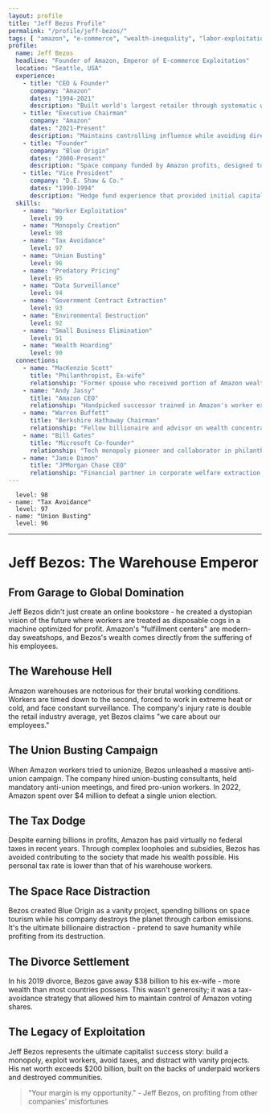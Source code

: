```yaml
---
layout: profile
title: "Jeff Bezos Profile"
permalink: "/profile/jeff-bezos/"
tags: [ "amazon", "e-commerce", "wealth-inequality", "labor-exploitation"]
profile:
  name: Jeff Bezos
  headline: "Founder of Amazon, Emperor of E-commerce Exploitation"
  location: "Seattle, USA"
  experience:
    - title: "CEO & Founder"
      company: "Amazon"
      dates: "1994-2021"
      description: "Built world's largest retailer through systematic worker exploitation, tax avoidance, and predatory pricing that eliminated competitors. Pioneered warehouse surveillance and worker dehumanization."
    - title: "Executive Chairman"
      company: "Amazon"
      dates: "2021-Present"
      description: "Maintains controlling influence while avoiding direct accountability for labor violations and monopolistic practices. Focuses on space tourism for billionaires."
    - title: "Founder"
      company: "Blue Origin"
      dates: "2000-Present"
      description: "Space company funded by Amazon profits, designed to provide luxury space tourism for the ultra-wealthy while workers struggle with basic needs."
    - title: "Vice President"
      company: "D.E. Shaw & Co."
      dates: "1990-1994"
      description: "Hedge fund experience that provided initial capital and financial manipulation expertise for Amazon's anti-competitive strategies."
  skills:
    - name: "Worker Exploitation"
      level: 99
    - name: "Monopoly Creation"
      level: 98
    - name: "Tax Avoidance"
      level: 97
    - name: "Union Busting"
      level: 96
    - name: "Predatory Pricing"
      level: 95
    - name: "Data Surveillance"
      level: 94
    - name: "Government Contract Extraction"
      level: 93
    - name: "Environmental Destruction"
      level: 92
    - name: "Small Business Elimination"
      level: 91
    - name: "Wealth Hoarding"
      level: 90
  connections:
    - name: "MacKenzie Scott"
      title: "Philanthropist, Ex-wife"
      relationship: "Former spouse who received portion of Amazon wealth in divorce, now engaged in damage control philanthropy"
    - name: "Andy Jassy"
      title: "Amazon CEO"
      relationship: "Handpicked successor trained in Amazon's worker exploitation and monopolistic practices"
    - name: "Warren Buffett"
      title: "Berkshire Hathaway Chairman"
      relationship: "Fellow billionaire and advisor on wealth concentration strategies"
    - name: "Bill Gates"
      title: "Microsoft Co-founder"
      relationship: "Tech monopoly pioneer and collaborator in philanthro-capitalism schemes"
    - name: "Jamie Dimon"
      title: "JPMorgan Chase CEO"
      relationship: "Financial partner in corporate welfare extraction and regulatory capture"
---
```

      level: 98
    - name: "Tax Avoidance"
      level: 97
    - name: "Union Busting"
      level: 96
---

# Jeff Bezos: The Warehouse Emperor

## From Garage to Global Domination

Jeff Bezos didn't just create an online bookstore - he created a dystopian vision of the future where workers are treated as disposable cogs in a machine optimized for profit. Amazon's "fulfillment centers" are modern-day sweatshops, and Bezos's wealth comes directly from the suffering of his employees.

## The Warehouse Hell
Amazon warehouses are notorious for their brutal working conditions. Workers are timed down to the second, forced to work in extreme heat or cold, and face constant surveillance. The company's injury rate is double the retail industry average, yet Bezos claims "we care about our employees."

## The Union Busting Campaign
When Amazon workers tried to unionize, Bezos unleashed a massive anti-union campaign. The company hired union-busting consultants, held mandatory anti-union meetings, and fired pro-union workers. In 2022, Amazon spent over $4 million to defeat a single union election.

## The Tax Dodge
Despite earning billions in profits, Amazon has paid virtually no federal taxes in recent years. Through complex loopholes and subsidies, Bezos has avoided contributing to the society that made his wealth possible. His personal tax rate is lower than that of his warehouse workers.

## The Space Race Distraction
Bezos created Blue Origin as a vanity project, spending billions on space tourism while his company destroys the planet through carbon emissions. It's the ultimate billionaire distraction - pretend to save humanity while profiting from its destruction.

## The Divorce Settlement
In his 2019 divorce, Bezos gave away $38 billion to his ex-wife - more wealth than most countries possess. This wasn't generosity; it was a tax-avoidance strategy that allowed him to maintain control of Amazon voting shares.

## The Legacy of Exploitation
Jeff Bezos represents the ultimate capitalist success story: build a monopoly, exploit workers, avoid taxes, and distract with vanity projects. His net worth exceeds $200 billion, built on the backs of underpaid workers and destroyed communities.

> "Your margin is my opportunity." - Jeff Bezos, on profiting from other companies' misfortunes
